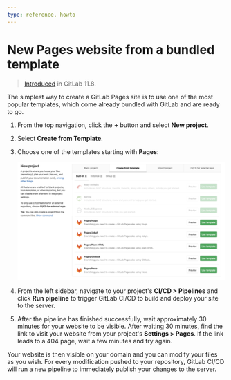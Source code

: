 ```yaml
---
type: reference, howto
---
```


# New Pages website from a bundled template

> [Introduced](https://gitlab.com/gitlab-org/gitlab-foss/issues/47857)
in GitLab 11.8.

The simplest way to create a GitLab Pages site is to use one of the most
popular templates, which come already bundled with GitLab and are ready to go.

1. From the top navigation, click the **+** button and select **New project**.
1. Select **Create from Template**.
1. Choose one of the templates starting with **Pages**:

   ![Project templates for Pages](../img/pages_project_templates_v11_8.png)

1. From the left sidebar, navigate to your project's **CI/CD > Pipelines**
   and click **Run pipeline** to trigger GitLab CI/CD to build and deploy your
   site to the server.
1. After the pipeline has finished successfully, wait approximately 30 minutes
   for your website to be visible. After waiting 30 minutes, find the link to
   visit your website from your project's **Settings > Pages**. If the link
   leads to a 404 page, wait a few minutes and try again.

Your website is then visible on your domain and you can modify your files
as you wish. For every modification pushed to your repository, GitLab CI/CD
will run a new pipeline to immediately publish your changes to the server.
